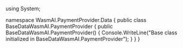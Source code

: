 using System;

namespace WasmAI.PaymentProvider.Data
{
    public class BaseDataWasmAI.PaymentProvider
    {
        public BaseDataWasmAI.PaymentProvider()
        {
            Console.WriteLine("Base class initialized in BaseDataWasmAI.PaymentProvider");
        }
    }
}